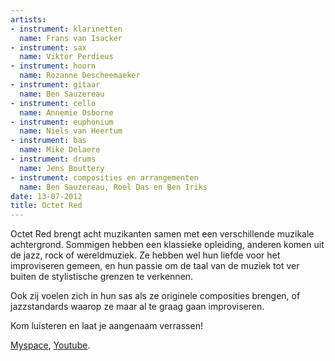 ```yaml
---
artists:
- instrument: klarinetten
  name: Frans van Isacker
- instrument: sax
  name: Viktor Perdieus
- instrument: hoorn
  name: Rozanne Descheemaeker
- instrument: gitaar
  name: Ben Sauzereau
- instrument: cello
  name: Annemie Osborne
- instrument: euphonium
  name: Niels van Heertum
- instrument: bas
  name: Mike Delaere
- instrument: drums
  name: Jens Bouttery
- instrument: composities en arrangementen
  name: Ben Sauzereau, Roel Das en Ben Iriks
date: 13-07-2012
title: Octet Red
---
```

Octet Red brengt acht muzikanten samen met een verschillende muzikale achtergrond. Sommigen hebben een klassieke opleiding, anderen komen uit de jazz, rock of wereldmuziek. Ze hebben wel hun liefde voor het improviseren gemeen, en hun passie om de taal van de muziek tot ver buiten de stylistische grenzen te verkennen. 

Ook zij voelen zich in hun sas als ze originele composities brengen, of jazzstandards waarop ze maar al te graag gaan improviseren. 

Kom luisteren en laat je aangenaam verrassen! 

[Myspace](http://www.myspace.com/octetred), 
[Youtube](http://www.youtube.com/watch?v=ayVg4o00Jao).